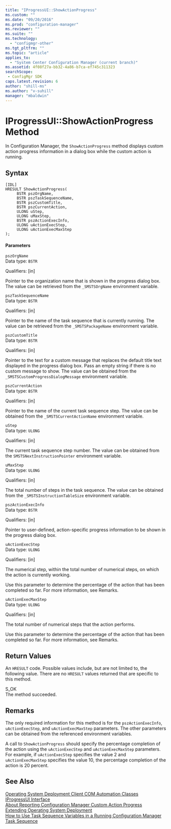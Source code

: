 ```yaml
---
title: "IProgressUI::ShowActionProgress"
ms.custom: ""
ms.date: "09/20/2016"
ms.prod: "configuration-manager"
ms.reviewer: ""
ms.suite: ""
ms.technology:
  - "configmgr-other"
ms.tgt_pltfrm: ""
ms.topic: "article"
applies_to:
  - "System Center Configuration Manager (current branch)"
ms.assetid: 4f08f27a-bb32-4a86-b7ca-ef745c311323searchScope: - ConfigMgr SDK
caps.latest.revision: 6
author: "shill-ms"
ms.author: "v-suhill"
manager: "mbaldwin"
---
```

# IProgressUI::ShowActionProgress Method
In Configuration Manager, the `ShowActionProgress` method displays custom action progress information in a dialog box while the custom action is running.  

## Syntax  

```  
[IDL]  
HRESULT ShowActionProgress(  
     BSTR pszOrgName,  
     BSTR pszTaskSequenceName,  
     BSTR pszCustomTitle,  
     BSTR pszCurrentAction,  
     ULONG uStep,  
     ULONG uMaxStep,  
     BSTR pszActionExecInfo,  
     ULONG uActionExecStep,  
     ULONG uActionExecMaxStep  
);  
```  

#### Parameters  
 `pszOrgName`  
 Data type: `BSTR`  

 Qualifiers: [in]  

 Pointer to the organization name that is shown in the progress dialog box. The value can be retrieved from the `_SMSTSOrgName` environment variable.  

 `pszTaskSequenceName`  
 Data type: `BSTR`  

 Qualifiers: [in]  

 Pointer to the name of the task sequence that is currently running. The value can be retrieved from the `_SMSTSPackageName` environment variable.  

 `pszCustomTitle`  
 Data type: `BSTR`  

 Qualifiers: [in]  

 Pointer to the text for a custom message that replaces the default title text displayed in the progress dialog box. Pass an empty string if there is no custom message to show. The value can be obtained from the `_SMSTSCustomProgressDialogMessage` environment variable.  

 `pszCurrentAction`  
 Data type: `BSTR`  

 Qualifiers: [in]  

 Pointer to the name of the current task sequence step. The value can be obtained from the `_SMSTSCurrentActionName` environment variable.  

 `uStep`  
 Data type: `ULONG`  

 Qualifiers: [in]  

 The current task sequence step number. The value can be obtained from the `SMSTSNextInstructionPointer` environment variable.  

 `uMaxStep`  
 Data type: `ULONG`  

 Qualifiers: [in]  

 The total number of steps in the task sequence. The value can be obtained from the `_SMSTSInstructionTableSize` environment variable.  

 `pszActionExecInfo`  
 Data type: `BSTR`  

 Qualifiers: [in]  

 Pointer to user-defined, action-specific progress information to be shown in the progress dialog box.  

 `uActionExecStep`  
 Data type: `ULONG`  

 Qualifiers: [in]  

 The numerical step, within the total number of numerical steps, on which the action is currently working.  

 Use this parameter to determine the percentage of the action that has been completed so far. For more information, see Remarks.  

 `uActionExecMaxStep`  
 Data type: `ULONG`  

 Qualifiers: [in]  

 The total number of numerical steps that the action performs.  

 Use this parameter to determine the percentage of the action that has been completed so far. For more information, see Remarks.  

## Return Values  
 An `HRESULT` code. Possible values include, but are not limited to, the following value. There are no `HRESULT` values returned that are specific to this method.  

 S_OK  
 The method succeeded.  

## Remarks  
 The only required information for this method is for the `pszActionExecInfo`, `uActionExecStep`, and `uActionExecMaxStep` parameters. The other parameters can be obtained from the referenced environment variables.  

 A call to `ShowActionProgress` should specify the percentage completion of the action using the `uActionExecStep` and `uActionExecMaxStep` parameters. For example, if `uActionExecStep` specifies the value 2 and `uActionExecMaxStep` specifies the value 10, the percentage completion of the action is 20 percent.  

## See Also  
 [Operating System Deployment Client COM Automation Classes](../../../../../develop/reference/core/clients/client-classes/operating-system-deployment-client-com-automation-classes.md)   
 [IProgressUI Interface](../../../../../develop/reference/core/clients/client-classes/iprogressui-interface.md)   
 [About Reporting Configuration Manager Custom Action Progress](../../../../../develop/osd/about-reporting-configuration-manager-custom-action-progress.md)   
 [Extending Operating System Deployment](../../../../../develop/osd/extending-operating-system-deployment.md)   
 [How to Use Task Sequence Variables in a Running Configuration Manager Task Sequence](../../../../../develop/osd/how-to-use-task-sequence-variables-in-a-running-task-sequence.md)
